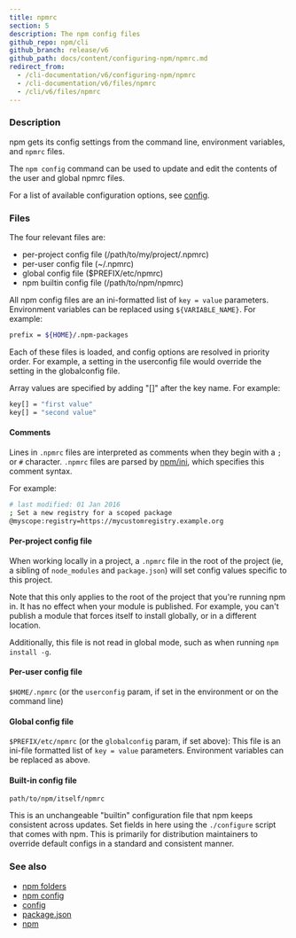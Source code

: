 ```yaml
---
title: npmrc
section: 5
description: The npm config files
github_repo: npm/cli
github_branch: release/v6
github_path: docs/content/configuring-npm/npmrc.md
redirect_from:
  - /cli-documentation/v6/configuring-npm/npmrc
  - /cli-documentation/v6/files/npmrc
  - /cli/v6/files/npmrc
---
```


### Description

npm gets its config settings from the command line, environment variables, and `npmrc` files.

The `npm config` command can be used to update and edit the contents of the user and global npmrc files.

For a list of available configuration options, see [config](/cli/v6/using-npm/config).

### Files

The four relevant files are:

- per-project config file (/path/to/my/project/.npmrc)
- per-user config file (~/.npmrc)
- global config file ($PREFIX/etc/npmrc)
- npm builtin config file (/path/to/npm/npmrc)

All npm config files are an ini-formatted list of `key = value` parameters. Environment variables can be replaced using `${VARIABLE_NAME}`. For example:

```bash
prefix = ${HOME}/.npm-packages
```

Each of these files is loaded, and config options are resolved in priority order. For example, a setting in the userconfig file would override the setting in the globalconfig file.

Array values are specified by adding "[]" after the key name. For example:

```bash
key[] = "first value"
key[] = "second value"
```

#### Comments

Lines in `.npmrc` files are interpreted as comments when they begin with a `;` or `#` character. `.npmrc` files are parsed by [npm/ini](https://github.com/npm/ini), which specifies this comment syntax.

For example:

```bash
# last modified: 01 Jan 2016
; Set a new registry for a scoped package
@myscope:registry=https://mycustomregistry.example.org
```

#### Per-project config file

When working locally in a project, a `.npmrc` file in the root of the project (ie, a sibling of `node_modules` and `package.json`) will set config values specific to this project.

Note that this only applies to the root of the project that you're running npm in. It has no effect when your module is published. For example, you can't publish a module that forces itself to install globally, or in a different location.

Additionally, this file is not read in global mode, such as when running `npm install -g`.

#### Per-user config file

`$HOME/.npmrc` (or the `userconfig` param, if set in the environment or on the command line)

#### Global config file

`$PREFIX/etc/npmrc` (or the `globalconfig` param, if set above): This file is an ini-file formatted list of `key = value` parameters. Environment variables can be replaced as above.

#### Built-in config file

`path/to/npm/itself/npmrc`

This is an unchangeable "builtin" configuration file that npm keeps consistent across updates. Set fields in here using the `./configure` script that comes with npm. This is primarily for distribution maintainers to override default configs in a standard and consistent manner.

### See also

- [npm folders](/cli/v6/configuring-npm/folders)
- [npm config](/cli/v6/commands/npm-config)
- [config](/cli/v6/using-npm/config)
- [package.json](/cli/v6/configuring-npm/package-json)
- [npm](/cli/v6/commands/npm)
